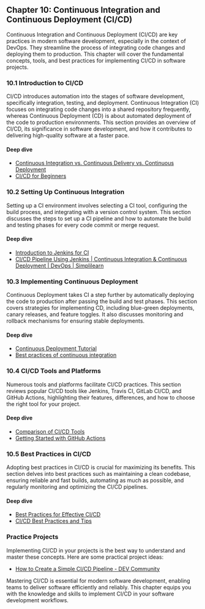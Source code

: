 ## Chapter 10: Continuous Integration and Continuous Deployment (CI/CD)
Continuous Integration and Continuous Deployment (CI/CD) are key practices in modern software development, especially in the context of DevOps. They streamline the process of integrating code changes and deploying them to production. This chapter will cover the fundamental concepts, tools, and best practices for implementing CI/CD in software projects.

### 10.1 Introduction to CI/CD
CI/CD introduces automation into the stages of software development, specifically integration, testing, and deployment. Continuous Integration (CI) focuses on integrating code changes into a shared repository frequently, whereas Continuous Deployment (CD) is about automated deployment of the code to production environments. This section provides an overview of CI/CD, its significance in software development, and how it contributes to delivering high-quality software at a faster pace.

#### Deep dive
- [Continuous Integration vs. Continuous Delivery vs. Continuous Deployment](https://www.atlassian.com/continuous-delivery/principles/continuous-integration-vs-delivery-vs-deployment)
- [CI/CD for Beginners](https://youtu.be/1er2cjUq1UI?si=dW89hk2yFrWuk7El)


### 10.2 Setting Up Continuous Integration
Setting up a CI environment involves selecting a CI tool, configuring the build process, and integrating with a version control system. This section discusses the steps to set up a CI pipeline and how to automate the build and testing phases for every code commit or merge request.

#### Deep dive
- [Introduction to Jenkins for CI](https://stackabuse.com/beginners-introduction-to-jenkins-ci-cd/)
- [CI/CD Pipeline Using Jenkins | Continuous Integration & Continuous Deployment | DevOps | Simplilearn](https://youtu.be/mk2FBuTMwDc?si=23rn4aFxJM-gra4S)


### 10.3 Implementing Continuous Deployment
Continuous Deployment takes CI a step further by automatically deploying the code to production after passing the build and test phases. This section covers strategies for implementing CD, including blue-green deployments, canary releases, and feature toggles. It also discusses monitoring and rollback mechanisms for ensuring stable deployments.

#### Deep dive
- [Continuous Deployment Tutorial](https://www.atlassian.com/devops/continuous-delivery-tutorials/continuous-deployment-tutorial)
- [Best practices of continuous integration](https://youtu.be/wTE-zVFWWNc?si=fum-gObYX-WvkY3_)


### 10.4 CI/CD Tools and Platforms
Numerous tools and platforms facilitate CI/CD practices. This section reviews popular CI/CD tools like Jenkins, Travis CI, GitLab CI/CD, and GitHub Actions, highlighting their features, differences, and how to choose the right tool for your project.

#### Deep dive
- [Comparison of CI/CD Tools](https://www.digitalocean.com/community/tutorials/ci-cd-tools-comparison-jenkins-gitlab-ci-buildbot-drone-and-concourse)
- [Getting Started with GitHub Actions](https://docs.github.com/en/actions/quickstart)


### 10.5 Best Practices in CI/CD
Adopting best practices in CI/CD is crucial for maximizing its benefits. This section delves into best practices such as maintaining a clean codebase, ensuring reliable and fast builds, automating as much as possible, and regularly monitoring and optimizing the CI/CD pipelines.

#### Deep dive
- [Best Practices for Effective CI/CD](https://www.jetbrains.com/teamcity/ci-cd-guide/ci-cd-best-practices/)
- [CI/CD Best Practices and Tips](https://youtu.be/OPwU3UWCxhw?si=Z0wdnoE1Ll86ke7A)

### Practice Projects
Implementing CI/CD in your projects is the best way to understand and master these concepts. Here are some practical project ideas:

- [How to Create a Simple CI/CD Pipeline - DEV Community](https://dev.to/microtica/how-to-create-a-simple-ci-cd-pipeline-420)


Mastering CI/CD is essential for modern software development, enabling teams to deliver software efficiently and reliably. This chapter equips you with the knowledge and skills to implement CI/CD in your software development workflows.